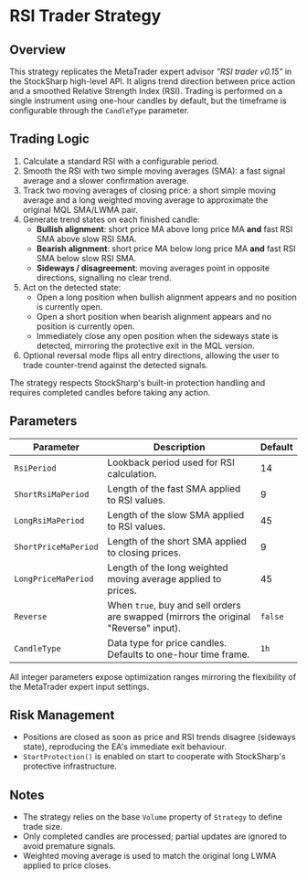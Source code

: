 # RSI Trader Strategy

## Overview
This strategy replicates the MetaTrader expert advisor *"RSI trader v0.15"* in the StockSharp high-level API. It aligns trend direction between price action and a smoothed Relative Strength Index (RSI). Trading is performed on a single instrument using one-hour candles by default, but the timeframe is configurable through the `CandleType` parameter.

## Trading Logic
1. Calculate a standard RSI with a configurable period.
2. Smooth the RSI with two simple moving averages (SMA): a fast signal average and a slower confirmation average.
3. Track two moving averages of closing price: a short simple moving average and a long weighted moving average to approximate the original MQL SMA/LWMA pair.
4. Generate trend states on each finished candle:
   - **Bullish alignment**: short price MA above long price MA **and** fast RSI SMA above slow RSI SMA.
   - **Bearish alignment**: short price MA below long price MA **and** fast RSI SMA below slow RSI SMA.
   - **Sideways / disagreement**: moving averages point in opposite directions, signalling no clear trend.
5. Act on the detected state:
   - Open a long position when bullish alignment appears and no position is currently open.
   - Open a short position when bearish alignment appears and no position is currently open.
   - Immediately close any open position when the sideways state is detected, mirroring the protective exit in the MQL version.
6. Optional reversal mode flips all entry directions, allowing the user to trade counter-trend against the detected signals.

The strategy respects StockSharp's built-in protection handling and requires completed candles before taking any action.

## Parameters
| Parameter | Description | Default |
|-----------|-------------|---------|
| `RsiPeriod` | Lookback period used for RSI calculation. | 14 |
| `ShortRsiMaPeriod` | Length of the fast SMA applied to RSI values. | 9 |
| `LongRsiMaPeriod` | Length of the slow SMA applied to RSI values. | 45 |
| `ShortPriceMaPeriod` | Length of the short SMA applied to closing prices. | 9 |
| `LongPriceMaPeriod` | Length of the long weighted moving average applied to prices. | 45 |
| `Reverse` | When `true`, buy and sell orders are swapped (mirrors the original "Reverse" input). | `false` |
| `CandleType` | Data type for price candles. Defaults to one-hour time frame. | `1h` |

All integer parameters expose optimization ranges mirroring the flexibility of the MetaTrader expert input settings.

## Risk Management
- Positions are closed as soon as price and RSI trends disagree (sideways state), reproducing the EA's immediate exit behaviour.
- `StartProtection()` is enabled on start to cooperate with StockSharp's protective infrastructure.

## Notes
- The strategy relies on the base `Volume` property of `Strategy` to define trade size.
- Only completed candles are processed; partial updates are ignored to avoid premature signals.
- Weighted moving average is used to match the original long LWMA applied to price closes.
